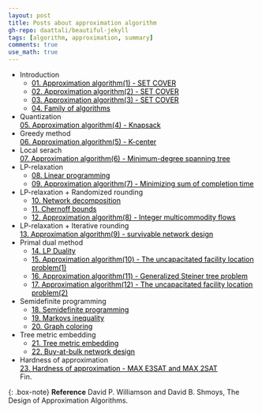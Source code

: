 ```yaml
---
layout: post
title: Posts about approximation algorithm
gh-repo: daattali/beautiful-jekyll
tags: [algorithm, approximation, summary]
comments: true
use_math: true
---
```

<p id="lists">
    <ul>
        <li>
            Introduction<br>
            <ul>
                <li><a style="color:black" href="https://banramlo.github.io/2021-03-07-Approximation-algorithm(1)/"><u>01. Approximation algorithm(1) - SET COVER</u></a></li>
                <li><a style="color:black" href="https://banramlo.github.io/2021-03-12-Approximation-algorithm(2)/"><u>02. Approximation algorithm(2) - SET COVER</u></a></li>
                <li><a style="color:black" href="https://banramlo.github.io/2021-03-14-Approximation-algorithm(3)/"><u>03. Approximation algorithm(3) - SET COVER</u></a></li> 
                <li><a style="color:black" href="https://banramlo.github.io/2021-03-17-Family-of-algorithms/"><u>04. Family of algorithms</u></a></li>       
            </ul>
        </li>
        <li>
            Quantization<br>
            <a style="color:black" href="https://banramlo.github.io/2021-03-17-Approximation-algorithm(4)/"><u>05. Approximation algorithm(4) - Knapsack</u></a>
        </li>
        <li>
            Greedy method<br>
            <a style="color:black" href="https://banramlo.github.io/2021-03-17-Approximation-algorithm(5)/"><u>06. Approximation algorithm(5) - K-center</u></a>
        </li>
        <li>
            Local serach<br>
            <a style="color:black" href="https://banramlo.github.io/2021-03-24-Approximation-algorithm(6)/"><u>07. Approximation algorithm(6) - Minimum-degree spanning tree</u></a>
        </li>
        <li>
            LP-relaxation<br>
            <ul>
                <li><a style="color:black" href="https://banramlo.github.io/2021-03-24-Linear-programming/"><u>08. Linear programming</u></a></li>
                <li><a style="color:black" href="https://banramlo.github.io/2021-03-26-Approximation-algorithm(7)/"><u>09. Approximation algorithm(7) - Minimizing sum of completion time</u></a></li>        
            </ul>
        </li>
        <li>
            LP-relaxation + Randomized rounding<br>
            <ul>
                <li><a style="color:black" href="https://banramlo.github.io/2021-04-02-Network-flow-algorithm/"><u>10. Network decomposition</u></a></li>
                <li><a style="color:black" href="https://banramlo.github.io/2021-04-03-Chernoff-bounds/"><u>11. Chernoff bounds</u></a></li>
                <li><a style="color:black" href="https://banramlo.github.io/2021-04-04-Approximation-algorithm(8)/"><u>12. Approximation algorithm(8) - Integer multicommodity flows</u></a></li>
            </ul>
        </li>
        <li>
            LP-relaxation + Iterative rounding<br>
            <a style="color:black" href="https://banramlo.github.io/2021-04-17-Approximation-algorithm(9)/"><u>13. Approximation algorithm(9) - survivable network design</u></a>
        </li>
        <li>
            Primal dual method<br>
            <ul>
                <li><a style="color:black" href="https://banramlo.github.io/2021-04-20-LP-Duality/"><u>14. LP Duality</u></a></li>
                <li><a style="color:black" href="https://banramlo.github.io/2021-04-25-Approximation-algorithm(10)/"><u>15. Approximation algorithm(10) - The uncapacitated facility location problem(1)</u></a></li>
                <li><a style="color:black" href="https://banramlo.github.io/2021-05-01-Approximation-algorithm(11)/"><u>16. Approximation algorithm(11) - Generalized Steiner tree problem</u></a></li>
                <li><a style="color:black" href="https://banramlo.github.io/2021-05-07-Approximation-algorithm(12)/"><u>17. Approximation algorithm(12) - The uncapacitated facility location problem(2)</u></a></li>
            </ul>
        </li>
        <li>
            Semidefinite programming<br>
            <ul>
                <li><a style="color:black" href="https://banramlo.github.io/2021-05-12-Semidefinite-programming/"><u>18. Semidefinite programming</u></a></li>
                <li><a style="color:black" href="https://banramlo.github.io/2021-05-14-Markovs-inequality/"><u>19. Markovs inequality</u></a></li>   
                <li><a style="color:black" href="https://banramlo.github.io/2021-05-15-Graph-coloring/"><u>20. Graph coloring</u></a></li>    
            </ul>
        </li>
        <li>
            Tree metric embedding<br>
            <ul>
                <li><a style="color:black" href="https://banramlo.github.io/2021-05-19-tree-metrics/"><u>21. Tree metric embedding</u></a></li>
                <li><a style="color:black" href="https://banramlo.github.io/2021-05-26-Approximation-algorithm(13)/"><u>22. Buy-at-bulk network design</u></a></li>
            </ul>
        </li>
        <li>
            Hardness of approximation<br>
            <a style="color:black" href="https://banramlo.github.io/2021-05-28-Hardness-of-approximation/"><u>23. Hardness of approximation - MAX E3SAT and MAX 2SAT</u></a>
        </li>
        Fin.
    </ul>
</p>

{: .box-note}
**Reference** David P. Williamson and David B. Shmoys, The Design of Approximation Algorithms.